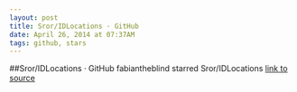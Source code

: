 ```yaml
---
layout: post
title: Sror/IDLocations · GitHub
date: April 26, 2014 at 07:37AM
tags: github, stars
---
```

##Sror/IDLocations · GitHub
fabiantheblind starred Sror/IDLocations
[link to source](http://ift.tt/1imLPKE) 
